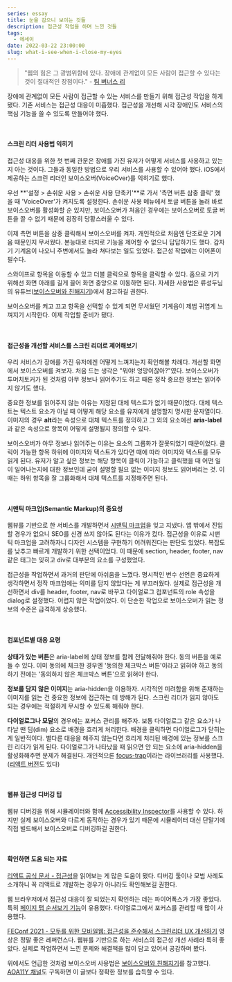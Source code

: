 ```yaml
---
series: essay
title: 눈을 감으니 보이는 것들
description: 접근성 작업을 하며 느낀 것들
tags:
  - 에세이
date: 2022-03-22 23:00:00
slug: what-i-see-when-i-close-my-eyes
---
```


> "웹의 힘은 그 광범위함에 있다. 장애에 관계없이 모든 사람이 접근할 수 있다는 것이 절대적인 장점이다." - [팀 버너스 리](https://www.w3.org/Press/IPO-announce)

장애에 관계없이 모든 사람이 접근할 수 있는 서비스를 만들기 위해 접근성 작업을 하게 됐다. 기존 서비스는 접근성 대응이 미흡했다. 접근성을 개선해 시각 장애인도 서비스의 핵심 기능을 쓸 수 있도록 만들어야 했다.

<br/>

#### 스크린 리더 사용법 익히기

접근성 대응을 위한 첫 번째 관문은 장애를 가진 유저가 어떻게 서비스를 사용하고 있는지 아는 것이다. 그들과 동일한 방법으로 우리 서비스를 사용할 수 있어야 했다. iOS에서 제공하는 스크린 리더인 보이스오버(VoiceOver)를 익히기로 했다.

우선 **'설정 > 손쉬운 사용 > 손쉬운 사용 단축키'**로 가서 '측면 버튼 삼중 클릭' 했을 때 'VoiceOver'가 켜지도록 설정한다. 손쉬운 사용 메뉴에서 토글 버튼을 눌러 바로 보이스오버를 활성화할 순 있지만, 보이스오버가 처음인 경우에는 보이스오버로 토글 버튼을 끌 수 없기 때문에 굉장히 당황스러울 수 있다.

이제 측면 버튼을 삼중 클릭해서 보이스오버를 켜자. 개인적으로 처음엔 단조로운 기계음 때문인지 무서웠다. 본능대로 터치로 기능을 제어할 수 없으니 답답하기도 했다. 갑자기 기계음이 나오니 주변에서도 놀라 쳐다보는 일도 있었다. 접근성 작업에는 이어폰이 필수다.

스와이프로 항목을 이동할 수 있고 더블 클릭으로 항목을 클릭할 수 있다. 홈으로 가기 위해선 화면 아래를 길게 끌어 화면 중앙으로 이동하면 된다. 자세한 사용법은 류성두님의 유튜브([보이스오버와 친해지기](https://youtu.be/M3JF7ZJixaY))에서 참고하길 권한다.

보이스오버를 켜고 끄고 항목을 선택할 수 있게 되면 무서웠던 기계음이 제법 귀엽게 느껴지기 시작한다. 이제 작업할 준비가 됐다.

<br/>

#### 접근성을 개선할 서비스를 스크린 리더로 제어해보기

우리 서비스가 장애를 가진 유저에겐 어떻게 느껴지는지 확인해볼 차례다. 개선할 화면에서 보이스오버를 켜보자. 처음 드는 생각은 "뭐야! 엉망이잖아?"였다. 보이스오버가 투머치토커가 된 것처럼 아무 정보나 읽어주기도 하고 때론 정작 중요한 정보는 읽어주지 않기도 했다.

중요한 정보를 읽어주지 않는 이유는 지정된 대체 텍스트가 없기 때문이었다. 대체 텍스트는 텍스트 요소가 아닐 때 어떻게 해당 요소를 유저에게 설명할지 명시한 문자열이다. 이미지의 경우 **alt**라는 속성으로 대체 텍스트를 정의하고 그 외의 요소에선 **aria-label**과 같은 속성으로 항목이 어떻게 설명될지 정의할 수 있다.

보이스오버가 아무 정보나 읽어주는 이유는 요소의 그룹화가 잘못되었기 때문이었다. 클릭이 가능한 항목 하위에 이미지와 텍스트가 있다면 때에 따라 이미지와 텍스트를 모두 읽게 된다. 유저가 알고 싶은 정보는 해당 항목이 클릭이 가능하고 클릭했을 때 어떤 일이 일어나는지에 대한 정보인데 굳이 설명할 필요 없는 이미지 정보도 읽어버리는 것. 이때는 하위 항목을 잘 그룹화해서 대체 텍스트를 지정해주면 된다.

<br/>

#### 시맨틱 마크업(Semantic Markup)의 중요성

웹뷰를 기반으로 한 서비스를 개발하면서 [시맨틱 마크업](https://developer.mozilla.org/ko/docs/Glossary/Semantics#html_%EC%8B%9C%EB%A7%A8%ED%8B%B1)을 잊고 지냈다. 앱 밖에서 진입할 경우가 없으니 SEO를 신경 쓰지 않아도 된다는 이유가 컸다. 접근성을 이유로 시맨틱 마크업을 고려하자니 디자인 시스템을 구현하기 어려워진다는 판단도 있었다. 복잡도를 낮추고 빠르게 개발하기 위한 선택이었다. 이 때문에 section, header, footer, nav 같은 태그는 잊히고 div로 대부분의 요소를 구성했었다.

접근성을 작업하면서 과거의 판단에 아쉬움을 느꼈다. 명시적인 변수 선언은 중요하게 생각하면서 정작 마크업에는 의미를 담지 않았다는 게 부끄러웠다. 실제로 접근성을 개선하면서 div를 header, footer, nav로 바꾸고 다이얼로그 컴포넌트의 role 속성을 dialog로 설정했다. 어렵지 않은 작업이었다. 이 단순한 작업으로 보이스오버가 읽는 정보의 수준은 급격하게 상승했다.

<br/>

#### 컴포넌트별 대응 요령

**상태가 있는 버튼**은 aria-label에 상태 정보를 함께 전달해줘야 한다. 동의 버튼을 예로 들 수 있다. 이미 동의에 체크한 경우엔 '동의한 체크박스 버튼'이라고 읽혀야 하고 동의하기 전에는 '동의하지 않은 체크박스 버튼'으로 읽혀야 한다.

**정보를 담지 않은 이미지**는 aria-hidden을 이용하자. 시각적인 미려함을 위해 존재하는 이미지를 읽는 건 중요한 정보에 접근하는 데 방해가 된다. 스크린 리더가 읽지 않아도 되는 경우에는 적절하게 무시할 수 있도록 해줘야 한다.

**다이얼로그나 모달**의 경우에는 포커스 관리를 해주자. 보통 다이얼로그 같은 요소가 나타날 땐 딤(dim) 요소로 배경을 흐리게 처리한다. 배경을 클릭하면 다이얼로그가 닫히는 게 일반적이다. 별다른 대응을 해주지 않는다면 흐리게 처리된 배경에 있는 정보를 스크린 리더가 읽게 된다. 다이얼로그가 나타났을 때 읽으면 안 되는 요소에 aria-hidden을 활성화해주면 문제가 해결된다. 개인적으론 [focus-trap](https://github.com/focus-trap/focus-trap)이라는 라이브러리를 사용했다. ([리액트 버전](https://github.com/focus-trap/focus-trap-react)도 있다)

<br/>

#### 웹뷰 접근성 디버깅 팁

웹뷰 디버깅을 위해 시뮬레이터와 함께 [Accessibility Inspector](https://www.google.com/url?sa=t&rct=j&q=&esrc=s&source=web&cd=&ved=2ahUKEwifsLe2rdn2AhVkr1YBHd6lCn0QFnoECAcQAQ&url=https%3A%2F%2Fdeveloper.apple.com%2Flibrary%2Farchive%2Fdocumentation%2FAccessibility%2FConceptual%2FAccessibilityMacOSX%2FOSXAXTestingApps.html&usg=AOvVaw3Lkph0N6r8lYvQRvz5siyi)를 사용할 수 있다. 하지만 실제 보이스오버와 다르게 동작하는 경우가 있기 때문에 시뮬레이터 대신 단말기에 직접 빌드해서 보이스오버로 디버깅하길 권한다.

<br/>

#### 확인하면 도움 되는 자료

[리액트 공식 문서 - 접근성](https://ko.reactjs.org/docs/accessibility.html)을 읽어보는 게 많은 도움이 됐다. 디버깅 툴이나 모범 사례도 소개하니 꼭 리액트로 개발하는 경우가 아니라도 확인해보길 권한다.

웹 브라우저에서 접근성 대응이 잘 되었는지 확인하는 데는 파이어폭스가 가장 좋았다. 특히 [페이지 탭 순서보기 기능](https://developer.mozilla.org/ko/docs/Tools/Accessibility_inspector#show_web_page_tabbing_order)이 유용했다. 다이얼로그에서 포커스를 관리할 때 많이 사용했다.

[FEConf 2021 - 모두를 위한 모바일웹: 접근성을 준수해서 스크린리더 UX 개선하기](https://www.youtube.com/watch?v=tKj3xsXy9KM) 영상은 정말 좋은 레퍼런스다. 웹뷰를 기반으로 하는 서비스의 접근성 개선 사례라 특히 좋았다. 실제로 작업하면서 느낀 문제와 해결책을 많이 담고 있어서 공감하며 봤다.

위에서도 언급한 것처럼 보이스오버 사용법은 [보이스오버와 친해지기](https://youtu.be/M3JF7ZJixaY)를 참고했다. [AOA11Y 채널](https://www.youtube.com/c/AOA11Y)도 구독하면 이 글보다 정확한 정보를 습득할 수 있다.
